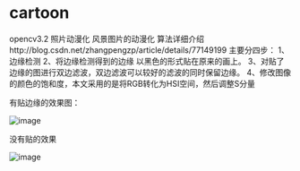 # cartoon
opencv3.2 照片动漫化
风景图片的动漫化
算法详细介绍http://blog.csdn.net/zhangpengzp/article/details/77149199
主要分四步：
1、边缘检测 
2、将边缘检测得到的边缘 以黑色的形式贴在原来的画上。 
3、对贴了边缘的图进行双边滤波，双边滤波可以较好的滤波的同时保留边缘。 
4、修改图像的颜色的饱和度，本文采用的是将RGB转化为HSI空间，然后调整S分量


有贴边缘的效果图：


![image](https://github.com/hurtnotbad/cartoon/blob/master/%E8%B4%B4%E8%BE%B9%E7%BC%98%E6%95%88%E6%9E%9C%E5%9B%BE.jpg)



没有贴的效果

![image](https://github.com/hurtnotbad/cartoon/blob/master/%E6%9C%AA%E8%B4%B4%E8%BE%B9%E7%BC%98%E6%95%88%E6%9E%9C%E5%9B%BE.jpg)
